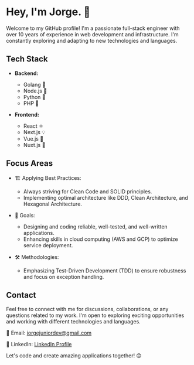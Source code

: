 # Hey, I'm Jorge. 👋

Welcome to my GitHub profile! I'm a passionate full-stack engineer with over 10 years of experience in web development and infrastructure. I'm constantly exploring and adapting to new technologies and languages.

## Tech Stack

- **Backend:**
  - Golang 🐹
  - Node.js 🚀
  - Python 🐍
  - PHP 🐘

- **Frontend:**
  - React ⚛️
  - Next.js 💡
  - Vue.js 🖖
  - Nuxt.js 🚀

## Focus Areas

- 🏗️ Applying Best Practices:
  - Always striving for Clean Code and SOLID principles.
  - Implementing optimal architecture like DDD, Clean Architecture, and Hexagonal Architecture.

- 🎯 Goals:
  - Designing and coding reliable, well-tested, and well-written applications.
  - Enhancing skills in cloud computing (AWS and GCP) to optimize service deployment.

- 🛠️ Methodologies:
  - Emphasizing Test-Driven Development (TDD) to ensure robustness and focus on exception handling.

## Contact

Feel free to connect with me for discussions, collaborations, or any questions related to my work. I'm open to exploring exciting opportunities and working with different technologies and languages.

📧 Email: jorgejuniordev@gmail.com

🔗 LinkedIn: [LinkedIn Profile](https://www.linkedin.com/in/jorgejr568/)

Let's code and create amazing applications together! 😊
